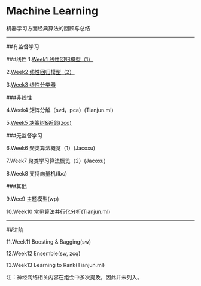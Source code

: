 # Machine Learning
机器学习方面经典算法的回顾与总结

--------------

##有监督学习

###线性
1.[Week1 线性回归模型（1）](http://libingchen.me/1/)

2.[Week2 线性回归模型（2）](http://libingchen.me/2/)

3.[Week3 线性分类器](http://libingchen.me/4)

###非线性

4.Week4 矩阵分解（svd，pca）(Tianjun.ml)

5.[Week5 决策树&近邻(zcq)](https://www.zybuluo.com/bird/note/108544)

###无监督学习

6.Week6 聚类算法概览（1）(Jacoxu)

7.Week7 聚类学习算法概览（2）(Jacoxu)

8.Week8 支持向量机(lbc)

###其他

9.Wee9 主题模型(wp)

10.Week10 常见算法并行化分析(Tianjun.ml)

--------------

##进阶

11.Week11 Boosting & Bagging(sw)

12.Week12 Ensemble(sw, zcq)

13.Week13 Learning to Rank(Tianjun.ml)

注：神经网络相关内容在组会中多次提及，因此并未列入。

